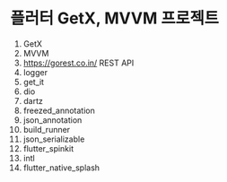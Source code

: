 # 플러터 GetX, MVVM 프로젝트

1. GetX
2. MVVM
3. https://gorest.co.in/
   REST API
4. logger
5. get_it
6. dio
7. dartz
8. freezed_annotation
9. json_annotation
10. build_runner
11. json_serializable
12. flutter_spinkit
13. intl
14. flutter_native_splash
